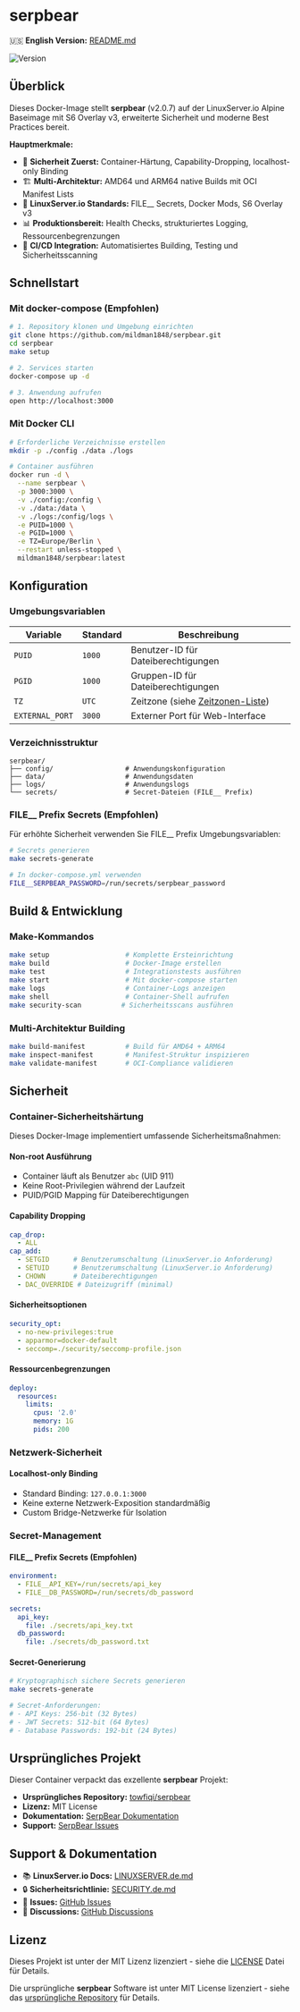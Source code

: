 # serpbear

🇺🇸 **English Version:** [README.md](README.md)

![Version](https://img.shields.io/badge/dynamic/json-blue?label=version&query=$.version&url=https://raw.githubusercontent.com/mildman1848/serpbear/main/VERSION)
## Überblick

Dieses Docker-Image stellt **serpbear** (v2.0.7) auf der LinuxServer.io Alpine Baseimage mit S6 Overlay v3, erweiterte Sicherheit und moderne Best Practices bereit.

**Hauptmerkmale:**
- 🔐 **Sicherheit Zuerst:** Container-Härtung, Capability-Dropping, localhost-only Binding
- 🏗️ **Multi-Architektur:** AMD64 und ARM64 native Builds mit OCI Manifest Lists
- 🎯 **LinuxServer.io Standards:** FILE__ Secrets, Docker Mods, S6 Overlay v3
- 📊 **Produktionsbereit:** Health Checks, strukturiertes Logging, Ressourcenbegrenzungen
- 🔄 **CI/CD Integration:** Automatisiertes Building, Testing und Sicherheitsscanning

## Schnellstart

### Mit docker-compose (Empfohlen)

```bash
# 1. Repository klonen und Umgebung einrichten
git clone https://github.com/mildman1848/serpbear.git
cd serpbear
make setup

# 2. Services starten
docker-compose up -d

# 3. Anwendung aufrufen
open http://localhost:3000
```

### Mit Docker CLI

```bash
# Erforderliche Verzeichnisse erstellen
mkdir -p ./config ./data ./logs

# Container ausführen
docker run -d \
  --name serpbear \
  -p 3000:3000 \
  -v ./config:/config \
  -v ./data:/data \
  -v ./logs:/config/logs \
  -e PUID=1000 \
  -e PGID=1000 \
  -e TZ=Europe/Berlin \
  --restart unless-stopped \
  mildman1848/serpbear:latest
```

## Konfiguration

### Umgebungsvariablen

| Variable | Standard | Beschreibung |
|----------|----------|-------------|
| `PUID` | `1000` | Benutzer-ID für Dateiberechtigungen |
| `PGID` | `1000` | Gruppen-ID für Dateiberechtigungen |
| `TZ` | `UTC` | Zeitzone (siehe [Zeitzonen-Liste](https://timezonedb.com/time-zones)) |
| `EXTERNAL_PORT` | `3000` | Externer Port für Web-Interface |

### Verzeichnisstruktur

```
serpbear/
├── config/                  # Anwendungskonfiguration
├── data/                    # Anwendungsdaten
├── logs/                    # Anwendungslogs
└── secrets/                 # Secret-Dateien (FILE__ Prefix)
```

### FILE__ Prefix Secrets (Empfohlen)

Für erhöhte Sicherheit verwenden Sie FILE__ Prefix Umgebungsvariablen:

```bash
# Secrets generieren
make secrets-generate

# In docker-compose.yml verwenden
FILE__SERPBEAR_PASSWORD=/run/secrets/serpbear_password
```

## Build & Entwicklung

### Make-Kommandos

```bash
make setup                   # Komplette Ersteinrichtung
make build                   # Docker-Image erstellen
make test                    # Integrationstests ausführen
make start                   # Mit docker-compose starten
make logs                    # Container-Logs anzeigen
make shell                   # Container-Shell aufrufen
make security-scan          # Sicherheitsscans ausführen
```

### Multi-Architektur Building

```bash
make build-manifest          # Build für AMD64 + ARM64
make inspect-manifest        # Manifest-Struktur inspizieren
make validate-manifest       # OCI-Compliance validieren
```

## Sicherheit

### Container-Sicherheitshärtung

Dieses Docker-Image implementiert umfassende Sicherheitsmaßnahmen:

#### **Non-root Ausführung**
- Container läuft als Benutzer `abc` (UID 911)
- Keine Root-Privilegien während der Laufzeit
- PUID/PGID Mapping für Dateiberechtigungen

#### **Capability Dropping**
```yaml
cap_drop:
  - ALL
cap_add:
  - SETGID      # Benutzerumschaltung (LinuxServer.io Anforderung)
  - SETUID      # Benutzerumschaltung (LinuxServer.io Anforderung)
  - CHOWN       # Dateiberechtigungen
  - DAC_OVERRIDE # Dateizugriff (minimal)
```

#### **Sicherheitsoptionen**
```yaml
security_opt:
  - no-new-privileges:true
  - apparmor=docker-default
  - seccomp=./security/seccomp-profile.json
```

#### **Ressourcenbegrenzungen**
```yaml
deploy:
  resources:
    limits:
      cpus: '2.0'
      memory: 1G
      pids: 200
```

### Netzwerk-Sicherheit

#### **Localhost-only Binding**
- Standard Binding: `127.0.0.1:3000`
- Keine externe Netzwerk-Exposition standardmäßig
- Custom Bridge-Netzwerke für Isolation

### Secret-Management

#### **FILE__ Prefix Secrets (Empfohlen)**
```yaml
environment:
  - FILE__API_KEY=/run/secrets/api_key
  - FILE__DB_PASSWORD=/run/secrets/db_password

secrets:
  api_key:
    file: ./secrets/api_key.txt
  db_password:
    file: ./secrets/db_password.txt
```

#### **Secret-Generierung**
```bash
# Kryptographisch sichere Secrets generieren
make secrets-generate

# Secret-Anforderungen:
# - API Keys: 256-bit (32 Bytes)
# - JWT Secrets: 512-bit (64 Bytes)
# - Database Passwords: 192-bit (24 Bytes)
```

## Ursprüngliches Projekt

Dieser Container verpackt das exzellente **serpbear** Projekt:

- **Ursprüngliches Repository:** [towfiqi/serpbear](https://github.com/towfiqi/serpbear)
- **Lizenz:** MIT License
- **Dokumentation:** [SerpBear Dokumentation](https://github.com/towfiqi/serpbear#readme)
- **Support:** [SerpBear Issues](https://github.com/towfiqi/serpbear/issues)

## Support & Dokumentation

- 📚 **LinuxServer.io Docs:** [LINUXSERVER.de.md](docs/LINUXSERVER.de.md)
- 🔒 **Sicherheitsrichtlinie:** [SECURITY.de.md](SECURITY.de.md)
- 🐛 **Issues:** [GitHub Issues](https://github.com/mildman1848/serpbear/issues)
- 💬 **Discussions:** [GitHub Discussions](https://github.com/mildman1848/serpbear/discussions)

## Lizenz

Dieses Projekt ist unter der MIT Lizenz lizenziert - siehe die [LICENSE](LICENSE) Datei für Details.

Die ursprüngliche **serpbear** Software ist unter MIT License lizenziert - siehe das [ursprüngliche Repository](https://github.com/towfiqi/serpbear) für Details.